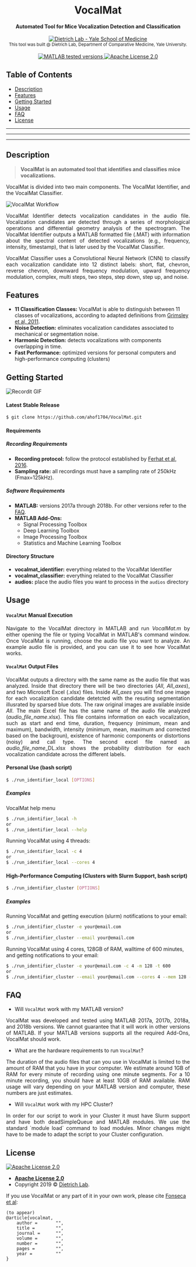 <h1 align="center">VocalMat</h1>
<div align="center">
    <strong>Automated Tool for Mice Vocalization Detection and Classification</strong>
</div>

<div align="center">
    <br />
    <a href="http://www.dietrich-lab.org"><img src="logo.png" title="Dietrich Lab - Yale School of Medicine" alt="Dietrich Lab - Yale School of Medicine"></a>
</div>

<div align="center">
    <sub>This tool was built @ Dietrich Lab, Department of Comparative Medicine, Yale University.
</div>

<div align="center">
    <br />
    <!-- MATLAB version -->
    <a href="https://www.mathworks.com/products/matlab.html">
    <img src="https://img.shields.io/badge/MATLAB-2017a%7C2018b-blue.svg?style=flat-square"
      alt="MATLAB tested versions" />
    </a>
    <!-- LICENSE -->
    <a href="#">
    <img src="https://img.shields.io/badge/license-Apache%202.0-orange.svg?style=flat-square"
      alt="Apache License 2.0" />
    </a>
    <br />
</div>

## Table of Contents
- [Description](#description)
- [Features](#features)
- [Getting Started](#getting-started)
- [Usage](#usage)
- [FAQ](#faq)
- [License](#license)

---
---
---

## Description
> **VocalMat is an automated tool that identifies and classifies mice vocalizations.**

<p align="justify"> VocalMat is divided into two main components. The VocalMat Identifier, and the VocalMat Classifier.

![VocalMat Workflow](vocalmat.png)

<p align="justify"> VocalMat Identifier detects vocalization candidates in the audio file. Vocalization candidates are detected through a series of morphological operations and differential geometry analysis of the spectrogram. The VocalMat Identifier outputs a MATLAB formatted file (.MAT) with information about the spectral content of detected vocalizations (e.g., frequency, intensity, timestamp), that is later used by the VocalMat Classifier.

<p align="justify"> VocalMat Classifier uses a Convolutional Neural Network (CNN) to classify each vocalization candidate into 12 distinct labels: short, flat, chevron, reverse chevron, downward frequency modulation, upward frequency modulation, complex, multi steps, two steps, step down, step up, and noise.


## Features
- __11 Classification Classes:__ VocalMat is able to distinguish between 11 classes of vocalizations, according to adapted definitions from [Grimsley et al, 2011](https://journals.plos.org/plosone/article?id=10.1371/journal.pone.0017460).
- __Noise Detection:__ eliminates vocalization candidates associated to mechanical or segmentation noise.
- __Harmonic Detection:__ detects vocalizations with components overlapping in time.
- __Fast Performance:__ optimized versions for personal computers and high-performance computing (clusters)

## Getting Started
![Recordit GIF](clone.gif)

#### Latest Stable Release
```bash
$ git clone https://github.com/ahof1704/VocalMat.git
```

#### Requirements
##### Recording Requirements
- __Recording protocol:__ follow the protocol established by [Ferhat et al, 2016](https://www.jove.com/pdf/53871/jove-protocol-53871-recording-mouse-ultrasonic-vocalizations-to-evaluate-social).
- __Sampling rate:__ all recordings must have a sampling rate of 250kHz (Fmax=125kHz).

##### Software Requirements
- __MATLAB:__ versions 2017a through 2018b. For other versions refer to the [FAQ](#faq).
- __MATLAB Add-Ons:__
    - Signal Processing Toolbox
    - Deep Learning Toolbox
    - Image Processing Toolbox
    - Statistics and Machine Learning Toolbox

#### Directory Structure
- __vocalmat_identifier:__ everything related to the VocalMat Identifier
- __vocalmat_classifier:__ everything related to the VocalMat Classifier
- __audios:__ place the audio files you want to process in the `audios` directory

## Usage

#### `VocalMat` Manual Execution
<p align="justify">Navigate to the VocalMat directory in MATLAB and run <i>VocalMat.m</i> by either opening the file or typing VocalMat in MATLAB's command window. Once VocalMat is running, choose the audio file you want to analyze. An example audio file is provided, and you can use it to see how VocalMat works.

<!-- The <i>Identifier</i> will output two .MAT files in the same directory that the audio file is in, <i>output_*.mat</i> (which contains the spectrograms content and detailed spectral features for each vocalization) and <i>output_shorter_*.mat</i> (same information, except the spectrogram content). The <i>Classifier</i> will create a directory with its outputs (vocalizations and classifications) in that same directory that the audio file is in. -->

#### `VocalMat` Output Files

<p align="justify">VocalMat outputs a directory with the same name as the audio file that was analyzed. Inside that directory there will be two directories (<i>All</i>, <i>All_axes</i>), and two Microsoft Excel (.xlsx) files. Inside <i>All_axes</i> you will find one image for each vocalization candidate detetcted with the resuting segmentation illusrated by sparsed blue dots. The raw original images are available inside <i>All</i>. The main Excel file has the same name of the audio file analyzed (<i>audio_file_name</i>.xlsx). This file contains information on each vocalization, such as start and end time, duration, frequency (minimum, mean and maximum), bandwidth, intensity (minimum, mean, maximum and corrected based on the backgroun), existence of harmonic components or distortions (noisy) and call type. The second excel file named as <i>audio_file_name</i>_DL.xlsx shows the probability distribution for each vocalization candidate across the different labels.

#### Personal Use (bash script)
```bash
$ ./run_identifier_local [OPTIONS]
```
##### Examples
VocalMat help menu
```bash
$ ./run_identifier_local -h
or
$ ./run_identifier_local --help
```
Running VocalMat using 4 threads:
```bash
$ ./run_identifier_local -c 4
or
$ ./run_identifier_local --cores 4
```

#### High-Performance Computing (Clusters with Slurm Support, bash script)
```bash
$ ./run_identifier_cluster [OPTIONS]
```
##### Examples
Running VocalMat and getting execution (slurm) notifications to your email:
```bash
$ ./run_identifier_cluster -e your@email.com
or
$ ./run_identifier_cluster --email your@email.com
```

Running VocalMat using 4 cores, 128GB of RAM, walltime of 600 minutes, and getting notifications to your email:
```bash
$ ./run_identifier_cluster -e your@email.com -c 4 -m 128 -t 600
or
$ ./run_identifier_cluster --email your@email.com --cores 4 --mem 128 --time 600
```

## FAQ
- Will `VocalMat` work with my MATLAB version?
<p align="justify">VocalMat was developed and tested using MATLAB 2017a, 2017b, 2018a, and 2018b versions. We cannot guarantee that it will work in other versions of MATLAB. If your MATLAB versions supports all the required Add-Ons, VocalMat should work.

- What are the hardware requirements to run `VocalMat`?
<p align="justify">The duration of the audio files that can you use in VocalMat is limited to the amount of RAM that you have in your computer. We estimate around 1GB of RAM for every minute of recording using one minute segments. For a 10 minute recording, you should have at least 10GB of RAM available. RAM usage will vary depending on your MATLAB version and computer, these numbers are just estimates.

- Will `VocalMat` work with my HPC Cluster?
<p align="justify"> In order for our script to work in your Cluster it must have Slurm support and have both deadSimpleQueue and MATLAB modules. We use the standard `module load` command to load modules. Minor changes might have to be made to adapt the script to your Cluster configuration.

## License
<div>
    <a href="#">
    <img src="https://img.shields.io/badge/license-Apache%202.0-orange.svg?style=flat-square"
      alt="Apache License 2.0" />
    </a>
</div>

- **[Apache License 2.0](https://github.com/ahof1704/VocalMat/blob/VocalMat_RC/LICENSE)**
- Copyright 2019 © <a href="http://www.dietrich-lab.org" target="_blank">Dietrich Lab</a>.

If you use VocalMat or any part of it in your own work, please cite [Fonseca et al](#):
```
(to appear)
@article{vocalmat,
    author =       "",
    title =        "",
    journal =      "",
    volume =       "",
    number =       "",
    pages =        "",
    year =         ""
}
```

<!-- version-control: 1.0 -->

